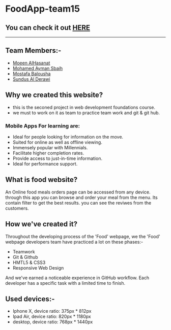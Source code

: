# FoodApp-team15
## You can check it out [HERE](https://gsg-cf05.github.io/FoodApp-team15/)

---

## Team Members:-

- [Moeen AlHasanat](https://github.com/Mo3en-ps)
- [Mohamed Ayman Sbaih](https://github.com/MohamedSbaih)
- [Mostafa Balousha](https://github.com/MostafaBalousha123)
- [Sundus Al Derawi](https://github.com/SundusAhmed)



## Why we created this website?
- this is the seconed project in web development foundations course.
- we must to work on it as team to practice team work and git & git hub.


### Mobile Apps For learning are:

- Ideal for people looking for information on the move.
- Suited for online as well as offline viewing.
- Immensely popular with Millennials.
- Facilitate higher completion rates.
- Provide access to just-in-time information.
- Ideal for performance support.

## What is food website?

An Online food meals orders page can be accessed from any device. through this app you can browse and order your meal from the menu. Its contain filter to get  the best results. you can see the reviwes from the customers.

## How we've created it?

Throughout the developing process of the 'Food' webpage, we the 'Food' webpage developers team have practiced a lot on these phases:-

- Teamwork
- Git & Github
- HMTL5 & CSS3
- Responsive Web Design

And we've earned a noticeable experience in GitHub workflow.
Each developer has a specific task with a limited time to finish.

## Used devices:-

- Iphone X, device ratio: 375px \* 812px
- Ipad Air, device ratio: 820px \* 1180px
- desktop, device ratio: 768px \* 1440px
